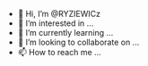- 👋 Hi, I’m @RYZIEWICz
- 👀 I’m interested in ...
- 🌱 I’m currently learning ...
- 💞️ I’m looking to collaborate on ...
- 📫 How to reach me ...

<!---
RYZIEWICz/RYZIEWICz is a ✨ special ✨ repository because its `README.md` (this file) appears on your GitHub profile.
You can click the Preview link to take a look at your changes.
--->
